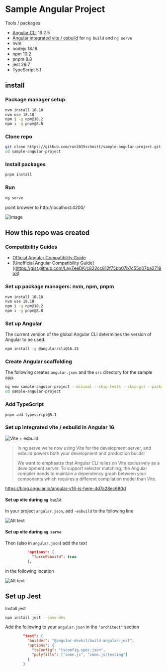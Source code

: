 # Sample Angular Project

Tools / packages

- [Angular CLI](https://github.com/angular/angular-cli) 16.2.5
- [Angular integrated vite / esbuild](https://angular.io/guide/esbuild) for `ng build` and `ng serve`
- nvm
- nodejs 18.18
- npm 10.2
- pnpm 8.8
- jest 29.7
- TypeScript 5.1

## install

### Package manager setup.

```bash
nvm install 18.18
nvm use 18.18
npm i -g npm@10.2
npm i -g pnpm@8.8
```
 
### Clone repo

```bash
git clone https://github.com/ron2015schmitt/sample-angular-project.git
cd sample-angular-project
```

### Install packages

```bash
pnpm install
```

### Run

```bash
ng serve
```
point browser to http://localhost:4200/

![image](https://github.com/ron2015schmitt/sample-angular-project/assets/11559541/5cfdf453-d959-402e-8f41-4cd7b1aa6e96)

## How this repo was created

### Compatibility Guides

- [Official Angular Compatibility Guide](https://angular.io/guide/versions)
- [Unofficial Angular Compatibility Guide]((https://gist.github.com/LayZeeDK/c822cc812f75bb07b7c55d07ba2719b3)

### Set up package managers: nvm, npm, pnpm

```bash
nvm install 18.18
nvm use 18.18
npm i -g npm@10.2
npm i -g pnpm@8.8
```

### Set up Angular 

The current version of the global Angular CLI determines the version of Angular to be used.  

```bash
npm install -g @angular/cli@16.25
```

### Create Angular scaffolding 

The following creates `angular.json` and the `src` directory for the sample app.

```bash
ng new sample-angular-project --minimal --skip-tests --skip-git --package-manager=pnpm
cd sample-angular-project
```

### Add TypeScript

```bash
pnpm add typescript@5.1
```

### Set up integrated vite / esbuild in Angular 16

![Vite + esbuild](vite_esbuild.png)

>In ng serve we’re now using Vite for the development server, and esbuild powers both your development and production builds!
>
>We want to emphasize that Angular CLI relies on Vite exclusively as a development server. To support selector matching, the Angular compiler needs to maintain a dependency graph between your components which requires a different compilation model than Vite.

https://blog.angular.io/angular-v16-is-here-4d7a28ec680d


#### Set up vite during `ng build`

In your project `angular.json`, add `-esbuild` to the following line

![Alt text](image-3.png)


#### Set up vite during `ng serve`

Then (also in `angular.json`) add the text
```json
          "options": {
            "forceEsbuild": true
          },
```

in the following location

![Alt text](image-2.png)


## Set up Jest 

Install jest

```bash
npm install jest --save-dev
```

Add the following to your `angular.json` in the `"architect"` section
```json
        "test": {
          "builder": "@angular-devkit/build-angular:jest",
          "options": {
            "tsConfig": "tsconfig.spec.json",
            "polyfills": ["zone.js", "zone.js/testing"]
          }
        }
```


